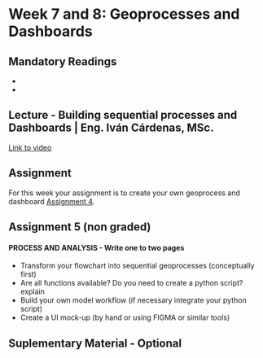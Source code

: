 # Week 7 and 8: Geoprocesses and Dashboards

## Mandatory Readings 

*
*


## Lecture - Building sequential processes and Dashboards | Eng. Iván Cárdenas, MSc.
[Link to video](video)

## Assignment

For this week your assignment is to create your own geoprocess and dashboard [Assignment 4](../Assignment/Assignment%20IV.md).


## Assignment 5 (non graded)

#### PROCESS AND ANALYSIS - Write one to two pages

*	Transform your flowchart into sequential geoprocesses (conceptually first)
*	Are all functions available? Do you need to create a python script? explain
*	Build your own model workflow (if necessary integrate your python script)
*	Create a UI mock-up (by hand or using FIGMA or similar tools)

## Suplementary Material - Optional